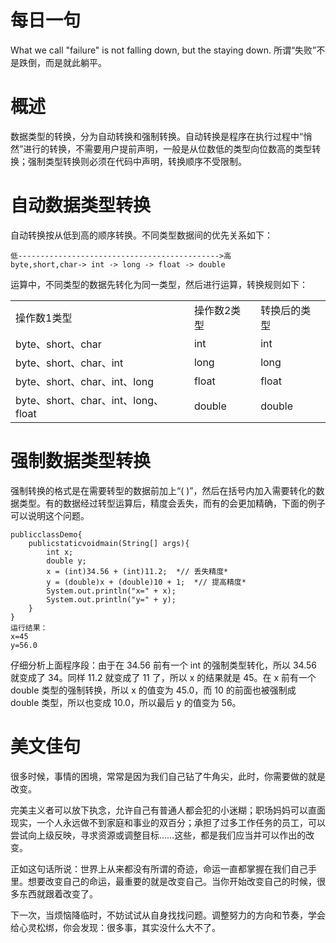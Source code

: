 # 每日一句
What we call "failure" is not falling down, but the staying down.
所谓“失败”不是跌倒，而是就此躺平。

# 概述

数据类型的转换，分为自动转换和强制转换。自动转换是程序在执行过程中“悄然”进行的转换，不需要用户提前声明，一般是从位数低的类型向位数高的类型转换；强制类型转换则必须在代码中声明，转换顺序不受限制。

# 自动数据类型转换

自动转换按从低到高的顺序转换。不同类型数据间的优先关系如下：

```text
低--------------------------------------------->高
byte,short,char-> int -> long -> float -> double
```

运算中，不同类型的数据先转化为同一类型，然后进行运算，转换规则如下：

||||
|-|-|-|
|操作数1类型|操作数2类型|转换后的类型<br>|
|byte、short、char|int|int|
|byte、short、char、int|long|long|
|byte、short、char、int、long|float|float|
|byte、short、char、int、long、float|double|double|


# 强制数据类型转换

强制转换的格式是在需要转型的数据前加上“( )”，然后在括号内加入需要转化的数据类型。有的数据经过转型运算后，精度会丢失，而有的会更加精确，下面的例子可以说明这个问题。

```text
publicclassDemo{
    publicstaticvoidmain(String[] args){
        int x;
        double y;
        x = (int)34.56 + (int)11.2;  *// 丢失精度*
        y = (double)x + (double)10 + 1;  *// 提高精度*
        System.out.println("x=" + x);
        System.out.println("y=" + y);
    }
}
运行结果：
x=45
y=56.0
```

仔细分析上面程序段：由于在 34.56 前有一个 int 的强制类型转化，所以 34.56 就变成了 34。同样 11.2 就变成了 11 了，所以 x 的结果就是 45。在 x 前有一个 double 类型的强制转换，所以 x 的值变为 45.0，而 10 的前面也被强制成 double 类型，所以也变成 10.0，所以最后 y 的值变为 56。


# 美文佳句

很多时候，事情的困境，常常是因为我们自己钻了牛角尖，此时，你需要做的就是改变。

完美主义者可以放下执念，允许自己有普通人都会犯的小迷糊；职场妈妈可以直面现实，一个人永远做不到家庭和事业的双百分；承担了过多工作任务的员工，可以尝试向上级反映，寻求资源或调整目标……这些，都是我们应当并可以作出的改变。

正如这句话所说：世界上从来都没有所谓的奇迹，命运一直都掌握在我们自己手里。想要改变自己的命运，最重要的就是改变自己。当你开始改变自己的时候，很多东西就跟着改变了。

下一次，当烦恼降临时，不妨试试从自身找找问题。调整努力的方向和节奏，学会给心灵松绑，你会发现：很多事，其实没什么大不了。